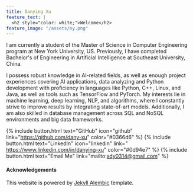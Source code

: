 ```yaml
---
title: Danying Xu 
feature_text: |
  <h2 style="color: white;">Welcome</h2>
feature_image: "/assets/ny.png"
---
```


I am currently a student of the Master of Science in Computer Engineering program at New York University, US. Previously, I have completed Bachelor's of Engineering in Artificial Intelligence at Southeast University, China. 

I possess robust knowledge in AI-related fields, as well as enough project experiences covering AI applications, data analyzing and Python development with proficiency in languages like Python, C++, Linux, and Java, as well as tools such as TensorFlow and PyTorch. My interests lie in machine learning, deep learning, NLP, and algorithms, where I constantly strive to improve results by integrating state-of-art models. Additionally, I am also skilled in database management across SQL and NoSQL environments and big data frameworks.

{% include button.html text="GitHub" icon="github" link="https://github.com/dany-xu" color="#0366d6" %} {% include button.html text="LinkedIn" icon="linkedin" link=" https://www.linkedin.com/in/danying-xu" color="#0d94e7" %} {% include button.html text="Email Me" link="mailto:xdy0314@gmail.com" %}

#### Acknowledgements
This website is powered by <a href="https://alembic.darn.es/">Jekyll Alembic</a> template. 
